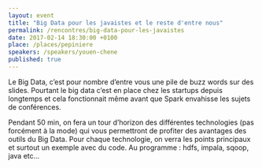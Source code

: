 ```yaml
---
layout: event
title: "Big Data pour les javaistes et le reste d'entre nous"
permalink: /rencontres/big-data-pour-les-javaistes
date: 2017-02-14 18:30:00 +0100
place: /places/pepiniere
speakers: /speakers/youen-chene
published: true
---
```


Le Big Data, c’est pour nombre d’entre vous une pile de buzz words sur des slides. Pourtant le big data c’est en place chez les startups depuis longtemps et cela fonctionnait même avant que Spark envahisse les sujets de conférences.

Pendant 50 min, on fera un tour d’horizon des différentes technologies (pas forcément à la mode) qui vous permettront de profiter des avantages des outils du Big Data. Pour chaque technologie, on verra les points principaux et surtout un exemple avec du code. Au programme : hdfs, impala, sqoop, java etc…
